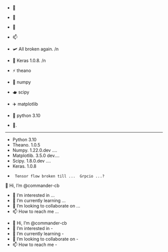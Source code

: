 

- 👀 
- 🌱 
- 💞️
- 📫 


- 🛩️ All broken again.  /n
- 🌹 Keras 1.0.8.     /n
- ⚡ theano
- 🧩 numpy
- 🫖 scipy
- ✈️ matplotlib
- 🛫 python 3.10
- 💺. 
____________
- Python 3.10
- Theano. 1.0.5
- Numpy.  1.22.0.dev ....
- Matplotlib. 3.5.0 dev....
- Scipy.  1.8.0.dev ....
- Keras.   1.0.8
-      Tensor flow broken till ...  Grpcio ...?





 👋 Hi, I’m @commander-cb
- 👀 I’m interested in ...
- 🌱 I’m currently learning ...
- 💞️ I’m looking to collaborate on ...
- 📫 How to reach me ...

<!---
commander-cb/commander-cb is a ✨ special ✨ repository because its `README.md` (this file) appears on your GitHub profile.
You can click the Preview link to take a look at your changes.
--->
- 👋 Hi, I’m @commander-cb
- 👀 I’m interested in - 
- 🌱 I’m currently learning - 
- 💞️ I’m looking to collaborate on - 
- 📫 How to reach me - 

